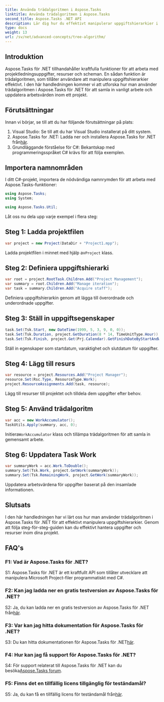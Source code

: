 ```yaml
---
title: Använda trädalgoritmen i Aspose.Tasks
linktitle: Använda trädalgoritmen i Aspose.Tasks
second_title: Aspose.Tasks .NET API
description: Lär dig hur du effektivt manipulerar uppgiftshierarkier i dina .NET-projekt med Aspose.Tasks' trädalgoritm.
type: docs
weight: 13
url: /sv/net/advanced-concepts/tree-algorithm/
---
```

## Introduktion

Aspose.Tasks för .NET tillhandahåller kraftfulla funktioner för att arbeta med projektledningsuppgifter, resurser och scheman. En sådan funktion är trädalgoritmen, som tillåter användare att manipulera uppgiftshierarkier effektivt. I den här handledningen kommer vi att utforska hur man använder trädalgoritmen i Aspose.Tasks för .NET för att samla in vanligt arbete och uppdatera arbetsvärden inom ett projekt.

## Förutsättningar

Innan vi börjar, se till att du har följande förutsättningar på plats:

1. Visual Studio: Se till att du har Visual Studio installerat på ditt system.
2.  Aspose.Tasks for .NET: Ladda ner och installera Aspose.Tasks for .NET från[här](https://releases.aspose.com/tasks/net/).
3. Grundläggande förståelse för C#: Bekantskap med programmeringsspråket C# krävs för att följa exemplen.

## Importera namnområden

I ditt C#-projekt, importera de nödvändiga namnrymden för att arbeta med Aspose.Tasks-funktioner:

```csharp
using Aspose.Tasks;
using System;

using Aspose.Tasks.Util;

```

Låt oss nu dela upp varje exempel i flera steg:

## Steg 1: Ladda projektfilen

```csharp
var project = new Project(DataDir + "Project1.mpp");
```

 Ladda projektfilen i minnet med hjälp av`Project` klass.

## Steg 2: Definiera uppgiftshierarki

```csharp
var root = project.RootTask.Children.Add("Project Management");
var summary = root.Children.Add("Manage iteration");
var task = summary.Children.Add("Acquire staff");
```

Definiera uppgiftshierarkin genom att lägga till överordnade och underordnade uppgifter.

## Steg 3: Ställ in uppgiftsegenskaper

```csharp
task.Set(Tsk.Start, new DateTime(1999, 5, 3, 9, 0, 0));
task.Set(Tsk.Duration, project.GetDuration(8 * 14, TimeUnitType.Hour));
task.Set(Tsk.Finish, project.Get(Prj.Calendar).GetFinishDateByStartAndWork(task.Get(Tsk.Start), task.Get(Tsk.Duration)));
```

Ställ in egenskaper som startdatum, varaktighet och slutdatum för uppgifter.

## Steg 4: Lägg till resurs

```csharp
var resource = project.Resources.Add("Project Manager");
resource.Set(Rsc.Type, ResourceType.Work);
project.ResourceAssignments.Add(task, resource);
```

Lägg till resurser till projektet och tilldela dem uppgifter efter behov.

## Steg 5: Använd trädalgoritm

```csharp
var acc = new WorkAccumulator();
TaskUtils.Apply(summary, acc, 0);
```

 Initiera`WorkAccumulator` klass och tillämpa trädalgoritmen för att samla in gemensamt arbete.

## Steg 6: Uppdatera Task Work

```csharp
var summaryWork = acc.Work.ToDouble();
summary.Set(Tsk.Work, project.GetWork(summaryWork));
summary.Set(Tsk.RemainingWork, project.GetWork(summaryWork));
```

Uppdatera arbetsvärdena för uppgifter baserat på den insamlade informationen.

## Slutsats

I den här handledningen har vi lärt oss hur man använder trädalgoritmen i Aspose.Tasks för .NET för att effektivt manipulera uppgiftshierarkier. Genom att följa steg-för-steg-guiden kan du effektivt hantera uppgifter och resurser inom dina projekt.

## FAQ's

### F1: Vad är Aspose.Tasks för .NET?

S1: Aspose.Tasks för .NET är ett kraftfullt API som tillåter utvecklare att manipulera Microsoft Project-filer programmatiskt med C#.

### F2: Kan jag ladda ner en gratis testversion av Aspose.Tasks för .NET?

 S2: Ja, du kan ladda ner en gratis testversion av Aspose.Tasks för .NET från[här](https://releases.aspose.com/).

### F3: Var kan jag hitta dokumentation för Aspose.Tasks för .NET?

 S3: Du kan hitta dokumentationen för Aspose.Tasks för .NET[här](https://reference.aspose.com/tasks/net/).

### F4: Hur kan jag få support för Aspose.Tasks för .NET?

 S4: För support relaterat till Aspose.Tasks för .NET kan du besöka[Aspose.Tasks forum](https://forum.aspose.com/c/tasks/15).

### F5: Finns det en tillfällig licens tillgänglig för teständamål?

 S5: Ja, du kan få en tillfällig licens för teständamål från[här](https://purchase.aspose.com/temporary-license/).